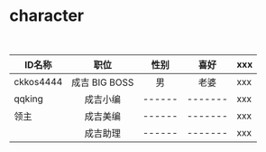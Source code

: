 # character
<br>

| ID名称 |  职位  | 性别 | 喜好 | xxx |
| --- |  :---: | :-------: | :---------: | --------- |
| ckkos4444 | 成吉 BIG BOSS | 男 | 老婆 | xxx |
| qqking | 成吉小编 | ------ | ------- | xxx |
| 领主 | 成吉美编 | ------ | ------- | xxx |
|  | 成吉助理 | ------ | ------- | xxx |


<br>

  




